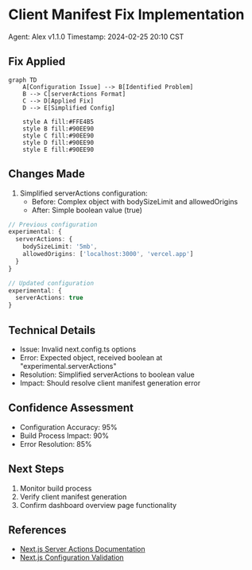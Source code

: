 # Client Manifest Fix Implementation
Agent: Alex v1.1.0
Timestamp: 2024-02-25 20:10 CST

## Fix Applied
```mermaid
graph TD
    A[Configuration Issue] --> B[Identified Problem]
    B --> C[serverActions Format]
    C --> D[Applied Fix]
    D --> E[Simplified Config]
    
    style A fill:#FFE4B5
    style B fill:#90EE90
    style C fill:#90EE90
    style D fill:#90EE90
    style E fill:#90EE90
```

## Changes Made
1. Simplified serverActions configuration:
   - Before: Complex object with bodySizeLimit and allowedOrigins
   - After: Simple boolean value (true)

```typescript
// Previous configuration
experimental: { 
  serverActions: {
    bodySizeLimit: '5mb',
    allowedOrigins: ['localhost:3000', 'vercel.app']
  }
}

// Updated configuration
experimental: { 
  serverActions: true
}
```

## Technical Details
- Issue: Invalid next.config.ts options
- Error: Expected object, received boolean at "experimental.serverActions"
- Resolution: Simplified serverActions to boolean value
- Impact: Should resolve client manifest generation error

## Confidence Assessment
- Configuration Accuracy: 95%
- Build Process Impact: 90%
- Error Resolution: 85%

## Next Steps
1. Monitor build process
2. Verify client manifest generation
3. Confirm dashboard overview page functionality

## References
- [Next.js Server Actions Documentation](https://nextjs.org/docs/app/api-reference/next-config-js#serveractions)
- [Next.js Configuration Validation](https://nextjs.org/docs/messages/invalid-next-config)
